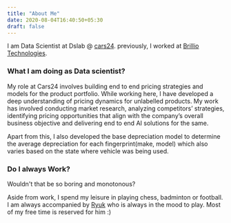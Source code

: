 ```yaml
---
title: "About Me"
date: 2020-08-04T16:40:50+05:30
draft: false
---
```


I am Data Scientist at Dslab @ [cars24](https://www.cars24.com/). previously, I worked at [Brillio Technologies](https://www.brillio.com/). 


### What I am doing as Data scientist?
My role at Cars24 involves building end to end pricing strategies and models for the product portfolio. While working here, I have developed a deep understanding of pricing dynamics for unlabelled products. My work has involved conducting market research, analyzing competitors’ strategies, identifying pricing opportunities that align with the company’s overall business objective and delivering end to end AI solutions for the same.

Apart from this, I also developed the base depreciation model to determine the average depreciation for each fingerprint(make, model) which also varies based on the state where vehicle was being used.


### Do I always Work?

Wouldn't that be so boring and monotonous? 

Aside from work, I spend my leisure in playing chess, badminton or football. I am always accompanied by [Ryuk]() who is always in the mood to play. Most of my free time is reserved for him :)
